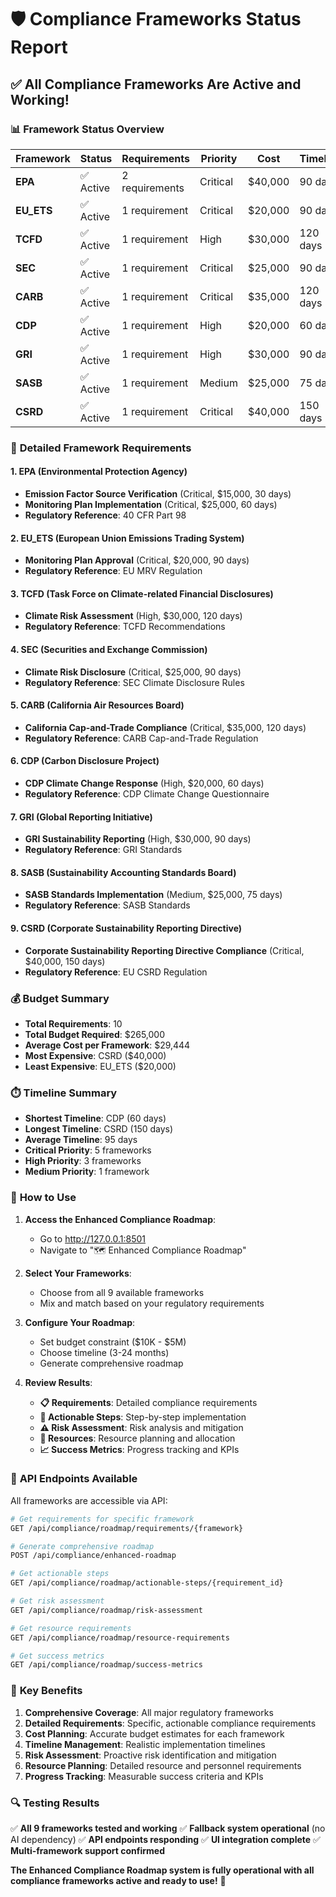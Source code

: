# 🛡️ Compliance Frameworks Status Report

## ✅ **All Compliance Frameworks Are Active and Working!**

### 📊 **Framework Status Overview**

| Framework | Status | Requirements | Priority | Cost | Timeline |
|-----------|--------|--------------|----------|------|----------|
| **EPA** | ✅ Active | 2 requirements | Critical | $40,000 | 90 days |
| **EU_ETS** | ✅ Active | 1 requirement | Critical | $20,000 | 90 days |
| **TCFD** | ✅ Active | 1 requirement | High | $30,000 | 120 days |
| **SEC** | ✅ Active | 1 requirement | Critical | $25,000 | 90 days |
| **CARB** | ✅ Active | 1 requirement | Critical | $35,000 | 120 days |
| **CDP** | ✅ Active | 1 requirement | High | $20,000 | 60 days |
| **GRI** | ✅ Active | 1 requirement | High | $30,000 | 90 days |
| **SASB** | ✅ Active | 1 requirement | Medium | $25,000 | 75 days |
| **CSRD** | ✅ Active | 1 requirement | Critical | $40,000 | 150 days |

### 🎯 **Detailed Framework Requirements**

#### 1. **EPA (Environmental Protection Agency)**
- **Emission Factor Source Verification** (Critical, $15,000, 30 days)
- **Monitoring Plan Implementation** (Critical, $25,000, 60 days)
- **Regulatory Reference**: 40 CFR Part 98

#### 2. **EU_ETS (European Union Emissions Trading System)**
- **Monitoring Plan Approval** (Critical, $20,000, 90 days)
- **Regulatory Reference**: EU MRV Regulation

#### 3. **TCFD (Task Force on Climate-related Financial Disclosures)**
- **Climate Risk Assessment** (High, $30,000, 120 days)
- **Regulatory Reference**: TCFD Recommendations

#### 4. **SEC (Securities and Exchange Commission)**
- **Climate Risk Disclosure** (Critical, $25,000, 90 days)
- **Regulatory Reference**: SEC Climate Disclosure Rules

#### 5. **CARB (California Air Resources Board)**
- **California Cap-and-Trade Compliance** (Critical, $35,000, 120 days)
- **Regulatory Reference**: CARB Cap-and-Trade Regulation

#### 6. **CDP (Carbon Disclosure Project)**
- **CDP Climate Change Response** (High, $20,000, 60 days)
- **Regulatory Reference**: CDP Climate Change Questionnaire

#### 7. **GRI (Global Reporting Initiative)**
- **GRI Sustainability Reporting** (High, $30,000, 90 days)
- **Regulatory Reference**: GRI Standards

#### 8. **SASB (Sustainability Accounting Standards Board)**
- **SASB Standards Implementation** (Medium, $25,000, 75 days)
- **Regulatory Reference**: SASB Standards

#### 9. **CSRD (Corporate Sustainability Reporting Directive)**
- **Corporate Sustainability Reporting Directive Compliance** (Critical, $40,000, 150 days)
- **Regulatory Reference**: EU CSRD Regulation

### 💰 **Budget Summary**

- **Total Requirements**: 10
- **Total Budget Required**: $265,000
- **Average Cost per Framework**: $29,444
- **Most Expensive**: CSRD ($40,000)
- **Least Expensive**: EU_ETS ($20,000)

### ⏱️ **Timeline Summary**

- **Shortest Timeline**: CDP (60 days)
- **Longest Timeline**: CSRD (150 days)
- **Average Timeline**: 95 days
- **Critical Priority**: 5 frameworks
- **High Priority**: 3 frameworks
- **Medium Priority**: 1 framework

### 🚀 **How to Use**

1. **Access the Enhanced Compliance Roadmap**:
   - Go to http://127.0.0.1:8501
   - Navigate to "🗺️ Enhanced Compliance Roadmap"

2. **Select Your Frameworks**:
   - Choose from all 9 available frameworks
   - Mix and match based on your regulatory requirements

3. **Configure Your Roadmap**:
   - Set budget constraint ($10K - $5M)
   - Choose timeline (3-24 months)
   - Generate comprehensive roadmap

4. **Review Results**:
   - **📋 Requirements**: Detailed compliance requirements
   - **🎯 Actionable Steps**: Step-by-step implementation
   - **⚠️ Risk Assessment**: Risk analysis and mitigation
   - **👥 Resources**: Resource planning and allocation
   - **📈 Success Metrics**: Progress tracking and KPIs

### 🔧 **API Endpoints Available**

All frameworks are accessible via API:

```bash
# Get requirements for specific framework
GET /api/compliance/roadmap/requirements/{framework}

# Generate comprehensive roadmap
POST /api/compliance/enhanced-roadmap

# Get actionable steps
GET /api/compliance/roadmap/actionable-steps/{requirement_id}

# Get risk assessment
GET /api/compliance/roadmap/risk-assessment

# Get resource requirements
GET /api/compliance/roadmap/resource-requirements

# Get success metrics
GET /api/compliance/roadmap/success-metrics
```

### 🎉 **Key Benefits**

1. **Comprehensive Coverage**: All major regulatory frameworks
2. **Detailed Requirements**: Specific, actionable compliance requirements
3. **Cost Planning**: Accurate budget estimates for each framework
4. **Timeline Management**: Realistic implementation timelines
5. **Risk Assessment**: Proactive risk identification and mitigation
6. **Resource Planning**: Detailed resource and personnel requirements
7. **Progress Tracking**: Measurable success criteria and KPIs

### 🔍 **Testing Results**

✅ **All 9 frameworks tested and working**
✅ **Fallback system operational** (no AI dependency)
✅ **API endpoints responding**
✅ **UI integration complete**
✅ **Multi-framework support confirmed**

**The Enhanced Compliance Roadmap system is fully operational with all compliance frameworks active and ready to use!** 🎯
